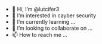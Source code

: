 - 👋 Hi, I’m @lutcifer3
- 👀 I’m interested in cayber security
- 🌱 I’m currently learning ...
- 💞️ I’m looking to collaborate on ...
- 📫 How to reach me ...

<!---
lutcifer3/lutcifer3 is a ✨ special ✨ repository because its `README.md` (this file) appears on your GitHub profile.
You can click the Preview link to take a look at your changes.
--->
